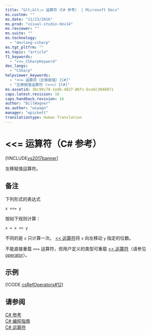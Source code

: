 ```yaml
---
title: "&lt;&lt;= 运算符（C# 参考） | Microsoft Docs"
ms.custom: ""
ms.date: "11/23/2016"
ms.prod: "visual-studio-dev14"
ms.reviewer: ""
ms.suite: ""
ms.technology: 
  - "devlang-csharp"
ms.tgt_pltfrm: ""
ms.topic: "article"
f1_keywords: 
  - "<<=_CSharpKeyword"
dev_langs: 
  - "CSharp"
helpviewer_keywords: 
  - "<<= 运算符（左移赋值）[C#]"
  - "左移赋值运算符 (<<=) [C#]"
ms.assetid: 3bc99c78-1edb-4827-86fc-bce6c3048871
caps.latest.revision: 16
caps.handback.revision: 16
author: "BillWagner"
ms.author: "wiwagn"
manager: "wpickett"
translationtype: Human Translation
---
```

# &lt;&lt;= 运算符（C# 参考）
[!INCLUDE[vs2017banner](../../../csharp/includes/vs2017banner.md)]

左移赋值运算符。  
  
## 备注  
 下列形式的表达式  
  
```  
x <<= y  
```  
  
 按如下规则计算：  
  
```  
x = x << y  
```  
  
 不同的是 `x` 只计算一次。  [\<\< 运算符](../../../csharp/language-reference/operators/left-shift-operator.md)将 `x` 向左移动 `y` 指定的位数。  
  
 不能直接重载 `<<=` 运算符，但用户定义的类型可重载 [\<\< 运算符](../../../csharp/language-reference/operators/left-shift-operator.md)（请参见 [operator](../../../csharp/language-reference/keywords/operator.md)）。  
  
## 示例  
 [!CODE [csRefOperators#12](../CodeSnippet/VS_Snippets_VBCSharp/csrefOperators#12)]  
  
## 请参阅  
 [C\# 参考](../../../csharp/language-reference/index.md)   
 [C\# 编程指南](../../../csharp/programming-guide/index.md)   
 [C\# 运算符](../../../csharp/language-reference/operators/index.md)